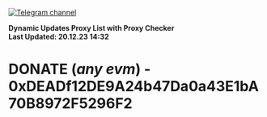 [![Telegram channel](https://img.shields.io/endpoint?url=https://runkit.io/damiankrawczyk/telegram-badge/branches/master?url=https://t.me/n4z4v0d)](https://t.me/n4z4v0d) 

**Dynamic Updates Proxy List with Proxy Checker**  
**Last Updated: 20.12.23 14:32**

# DONATE (_any evm_) - 0xDEADf12DE9A24b47Da0a43E1bA70B8972F5296F2
